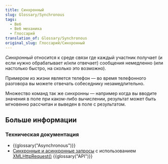 ```yaml
---
title: Синхронный
slug: Glossary/Synchronous
tags:
  - Веб
  - Веб механика
  - Глоссарий
translation_of: Glossary/Synchronous
original_slug: Глоссарий/Синхронный
---
```


_Синхронный_ относится к среде связи где каждый участник получает (и если нужно обрабатывает и/или отвечает) сообщения немедленно (или настолько быстро, на сколько это возможно).

Примером из жизни является телефон — во время телефонного разговора вы можете отвечать собеседнику незамедлительно.

Множество команд так же синхронны — например когда вы вводите значения в поле при каком-либо вычислении, результат может быть мгновенно рассчитан и выведен в поле с результатом.

## Больше информации

### Техническая документация

- {{glossary("Asynchronous")}}
- [Синхронные и асинхронные запросы](/ru/docs/Web/API/XMLHttpRequest/Synchronous_and_Asynchronous_Requests) с использованием [XMLHttpRequest()](/ru/docs/Web/API/XMLHttpRequest) {{glossary("API")}}
